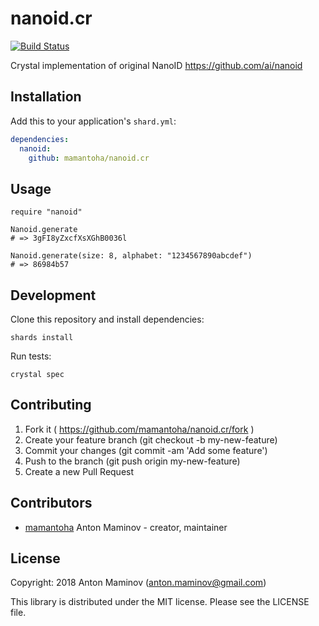# nanoid.cr

[![Build Status](http://img.shields.io/travis/mamantoha/nanoid.cr.svg?style=flat)](https://travis-ci.org/mamantoha/nanoid.cr)

Crystal implementation of original NanoID https://github.com/ai/nanoid

## Installation

Add this to your application's `shard.yml`:

```yaml
dependencies:
  nanoid:
    github: mamantoha/nanoid.cr
```

## Usage

```crystal
require "nanoid"

Nanoid.generate
# => 3gFI8yZxcfXsXGhB0036l

Nanoid.generate(size: 8, alphabet: "1234567890abcdef")
# => 86984b57
```

## Development

Clone this repository and install dependencies:

```
shards install
```

Run tests:

```
crystal spec
```

## Contributing

1. Fork it ( https://github.com/mamantoha/nanoid.cr/fork )
2. Create your feature branch (git checkout -b my-new-feature)
3. Commit your changes (git commit -am 'Add some feature')
4. Push to the branch (git push origin my-new-feature)
5. Create a new Pull Request

## Contributors

- [mamantoha](https://github.com/mamantoha) Anton Maminov - creator, maintainer

## License

Copyright: 2018 Anton Maminov (anton.maminov@gmail.com)

This library is distributed under the MIT license. Please see the LICENSE file.

